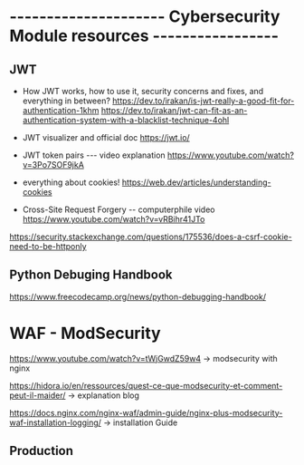 
# --------------------- Cybersecurity Module resources -----------------

## JWT
* How JWT works, how to use it, security concerns and fixes, and everything in between? 
https://dev.to/irakan/is-jwt-really-a-good-fit-for-authentication-1khm
https://dev.to/irakan/jwt-can-fit-as-an-authentication-system-with-a-blacklist-technique-4ohl

* JWT visualizer and official doc
https://jwt.io/

* JWT token pairs --- video explanation
https://www.youtube.com/watch?v=3Po7SOF9jkA

* everything about cookies!
https://web.dev/articles/understanding-cookies

* Cross-Site Request Forgery -- computerphile video
https://www.youtube.com/watch?v=vRBihr41JTo

https://security.stackexchange.com/questions/175536/does-a-csrf-cookie-need-to-be-httponly



## Python Debuging Handbook
https://www.freecodecamp.org/news/python-debugging-handbook/


# WAF - ModSecurity
https://www.youtube.com/watch?v=tWjGwdZ59w4       -> modsecurity with nginx

https://hidora.io/en/ressources/quest-ce-que-modsecurity-et-comment-peut-il-maider/              -> explanation blog

https://docs.nginx.com/nginx-waf/admin-guide/nginx-plus-modsecurity-waf-installation-logging/        -> installation Guide



## Production 